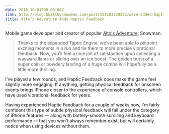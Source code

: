```yaml
---
date: 2016-10-01T00:00:00Z
link: http://blog.builtbysnowman.com/post/151103720332/weve-added-haptic-feedback-to-altos-adventure
title: Alto’s Adventure Adds Haptic Feedback
---
```


Mobile game developer and creator of popular [Alto's Adventure][alto], Snowman: 

> Thanks to the expanded Taptic Engine, we’ve been able to pinpoint exciting moments in a run and tie them to more precise vibrational feedback. Now, you’ll feel a nice jolt of satisfaction upon collecting a wayward llama or sliding over an ice boost. The golden burst of a super coin or powdery landing of a huge combo will hopefully be a little more thrilling.

I’ve played a few rounds, and Haptic Feedback does make the game feel slightly more engaging. If anything, getting physical feedback for onscreen events brings iPhone closer to the experience of console controllers, which have used vibrational feedback for years. 

Having experienced Haptic Feedback for a couple of weeks now, I'm fairly confident this type of subtle physical feedback will fall under the category of iPhone features — along with buttery-smooth scrolling and keyboard performance — that you won’t always remember exist, but will certainly notice when using devices without them. 

[alto]: http://altosadventure.com